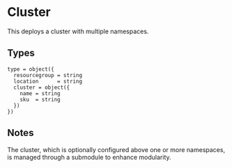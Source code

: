 # Cluster

This deploys a cluster with multiple namespaces.

## Types

```hcl
type = object({
  resourcegroup = string
  location      = string
  cluster = object({
    name = string
    sku  = string
  })
})
```

## Notes

The cluster, which is optionally configured above one or more namespaces, is managed through a submodule to enhance modularity.
